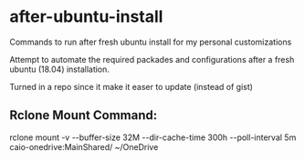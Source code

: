 # after-ubuntu-install

Commands to run after fresh ubuntu install for my personal customizations 

Attempt to automate the required packades and configurations after a fresh ubuntu (18.04) installation.

Turned in a repo since it make it easer to update (instead of gist)

## Rclone Mount Command:

rclone mount -v --buffer-size 32M --dir-cache-time 300h --poll-interval 5m caio-onedrive:MainShared/ ~/OneDrive
